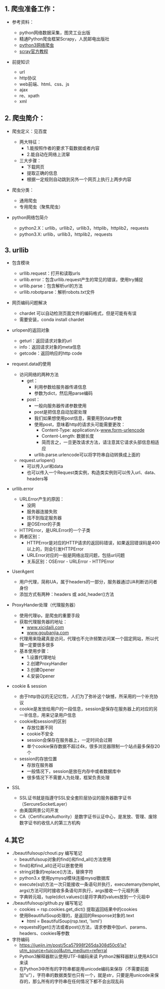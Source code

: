 ## 1. 爬虫准备工作：
- 参考资料：
    - python网络数据采集，图灵工业出版
    - 精通Python爬虫框架Scrapy，人民邮电出版社
    - [python3网络爬虫](http://blog.csdn.net/c406495762/article/details/72858983)
    - [scray官方教程](http://scrapy-chs.readthedocs.io/zh_CN/0.24/intro/tutorial.html)

- 前提知识
    - url
    - http协议
    - web前端、html、css、js
    - ajax
    - re、xpath
    - xml
    
## 2. 爬虫简介：
- 爬虫定义：见百度
    - 两大特征：
        - 1.能按照作者的要求下载数据或者内容
        - 2.能自动在网络上流窜
    - 三大步骤：
        - 下载网页
        - 提取正确的信息
        - 根据一定规则自动跳到另外一个网页上执行上两步内容

- 爬虫分类：
    - 通用爬虫
    - 专用爬虫（聚焦爬虫）

- python网络包简介
    - python2.X：urllib，urllib2，urllib3，httplib，httplib2，requests
    - python3.X: urllib，urllib3，httplib2，requests
    
## 3. urllib
- 包含模块
    - urllib.request：打开和读取urls
    - urllib.error：包含urllib.request产生的常见的错误，使用try捕捉
    - urllib.parse：包含解析url的方法
    - urllib.robotparse：解析robots.txt文件

- 网页编码问题解决
    - chardet 可以自动检测页面文件的编码格式，但是可能有有误
    - 需要安装，conda install chardet
    
- urlopen的返回对象
    - geturl：返回请求对象的url
    - info：返回请求对象的meta信息
    - getcode：返回响应的http code
    
- request.data的使用
    - 访问网络的两种方法
        - get：
            - 利用参数给服务器传递信息
            - 参数为dict，然后用parse编码
        - post：
            - 一般向服务器传递参数使用
            - post是把信息自动加密处理
            - 我们如果想使用post信息，需要用到data参数
            - 使用post，意味着http的请求头可能需要更改：
                - Content-Type: application/x-www.form-urlencode
                - Content-Length: 数据长度
                - 简而言之，一旦更改请求方法，请注意其它请求头部信息相适应
            - urllib.parse.urlencode可以将字符串自动转换成上面的
    - request.urlopen()
        - 可以传入url和data
        - 也可以传入一个Request类实例，构造类实例则可以传入url、data、headers等
        
- urllib.error
    - URLError产生的原因：
        - 没网
        - 服务器连接失败
        - 找不到指定服务器
        - 是OSError的子类
    - HTTPError，是URLError的一个子类
    - 两者区别：
         - HTTPError是对应的HTTP请求的返回码错误，如果返回错误码是400以上的，则会引发HTTPError
         - URLError对应的一般是网络出现问题，包括url问题
         - 关系区别：OSError - URLError - HTTPError

- UserAgent
    - 用户代理，简称UA，属于headers的一部分，服务器通过UA判断访问者身份
    - 添加方式有两种：headers 或 add_header()方法
    
- ProxyHander处理（代理服务器）
    - 使用代理ip，是爬虫的重要手段
    - 获取代理服务器的地址：
        - www.xicidaili.com
        - www.goubanjia.com
    - 代理用来隐藏真是访问，代理也不允许频繁访问某一个固定网站，所以代理一定要很多很多
    - 基本使用步骤：
        - 1.设置代理地址
        - 2.创建ProxyHandler
        - 3.创建Opener
        - 4.安装Opener
 
 - cookie & session
    - 由于http协议的无记忆性，人们为了弥补这个缺憾，所采用的一个补充协议
    - cookie是发放给用户的一段信息，session是保存在服务器上的对应的另一半信息，用来记录用户信息
    - cookie和session的区别
        - 存放位置不同
        - cookie不安全
        - session会保存在服务器上，一定时间会过期
        - 单个cookie保存数据不超过4k，很多浏览器限制一个站点最多保存20个
    - session的存放位置
        - 存放在服务器
        - 一般情况下，session是放在内存中或者数据库中
        - 很多情况下不需要人为处理，框架负责处理
        
- SSL
    - SSL证书就是指遵守SSL安全套阶层协议的服务器数字证书（SercureSocketLayer）
    - 由美国网景公司开发
    - CA（CertificateAuthority）是数字证书认证中心，是发放、管理、废除数字证书的收信人的第三方机构

## 4.其它
- ./beautifulsoup/chouti.py 编写笔记
    - beautifulsoup对象的find()和find_all()方法使用
    - find()和find_all()还可以嵌套使用
    - string对象的replace()方法，替换字符
    - python3.x 使用pymysql模块连接mysql数据库
    - execute(sql)方法一次只能接收一条语句并执行，executemany(templet, args)方法可同时接收多条语句并执行，args接收一个元祖列表
    - 字典转元祖，tuple(dict.values())是将字典的values放到一个元祖中
- ./beautifulsoup/github.py 编写笔记
    - cookies = rsp.cookies.get_dict() 提取返回结果中的cookies
    - 使用BeautifulSoup处理的，是返回的Response对象的.text
        - html = BeautifulSoup(rsp.text, 'lxml')
    - requests的get()方法或者post()方法，请求参数中加url、params、headers、cookies等参数
- 字符编码
    - https://juejin.im/post/5ca57998f265da308d50c61a?utm_source=tuicool&utm_medium=referral
    - Python3解释器默认使用UTF-8编码来读 Python2解释器默认使用ASCII来读
    - 在Python3中所有的字符串都是用unicode编码来保存（不需要前面加“u”），字符串的数据类型也只有一个，就是str，只要是用unicode来保存的，那么所有的字符串在任何情况下都不会出现乱码
